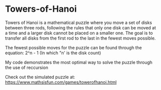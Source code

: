 # Towers-of-Hanoi

Towers of Hanoi is a mathematical puzzle where you move a set of disks between three rods, following the rules that only one disk can be moved at a time and a larger disk cannot be placed on a smaller one. The goal is to transfer all disks from the first rod to the last in the fewest moves possible.

The fewest possible moves for the puzzle can be found through the equation: 2^n - 1 (In which "n' is the disk count)

My code demonstrates the most optimal way to solve the puzzle through the use of reccursion

Check out the simulated puzzle at: https://www.mathsisfun.com/games/towerofhanoi.html
